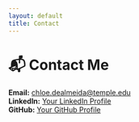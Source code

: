 ```yaml
---
layout: default
title: Contact
---
```


# 📬 Contact Me

**Email:** chloe.dealmeida@temple.edu  
**LinkedIn:** [Your LinkedIn Profile](https://linkedin.com/in/chloe-dealmeida)  
**GitHub:** [Your GitHub Profile](https://github.com/chloedealmeida)
